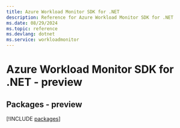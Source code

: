 ```yaml
---
title: Azure Workload Monitor SDK for .NET
description: Reference for Azure Workload Monitor SDK for .NET
ms.date: 08/29/2024
ms.topic: reference
ms.devlang: dotnet
ms.service: workloadmonitor
---
```

# Azure Workload Monitor SDK for .NET - preview
## Packages - preview
[!INCLUDE [packages](workload-monitor-index.md)]